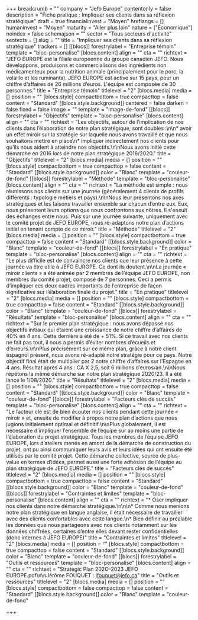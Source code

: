 +++
breadcrumb = ""
company = "Jefo Europe"
contentonly = false
description = "Fiche pratique : Impliquer ses clients dans sa réflexion stratégique"
draft = true
financialinvest = "Moyen"
hreflangs = []
humaninvest = "Moyen"
maturity = "Aller plus loin"
nature = ["Économique"]
noindex = false
schemajson = ""
sector = "Tous secteurs d'activité"
seotexts = []
slug = ""
title = "Impliquer ses clients dans sa réflexion stratégique"
trackers = []
[[blocs]]
forestrylabel = "Entreprise témoin"
template = "bloc-personalise"
[blocs.content]
align = ""
cta = ""
richtext = "JEFO EUROPE est la filiale européenne du groupe canadien JEFO. Nous développons, produisons et commercialisons des ingrédients non médicamenteux pour la nutrition animale (principalement pour le porc, la volaille et les ruminants). JEFO EUROPE est active sur 15 pays, pour un chiffre d’affaires de 26 millions d’euros. L'équipe est composée de 30 personnes."
title = "Entreprise témoin"
titlelevel = "2"
[blocs.media]
media = []
position = ""
[blocs.style]
compactbottom = true
compacttop = false
content = "Standard"
[[blocs.style.background]]
centered = false
darken = false
fixed = false
image = ""
template = "image-de-fond"
[[blocs]]
forestrylabel = "Objectifs"
template = "bloc-personalise"
[blocs.content]
align = ""
cta = ""
richtext = "Les objectifs, autour de l’implication de nos clients dans l’élaboration de notre plan stratégique, sont doubles :\n\n* avoir un effet miroir sur la stratégie sur laquelle nous avons travaillé et que nous souhaitons mettre en place\n* impliquer indirectement nos clients pour qu’ils nous aident à atteindre nos objectifs.\n\nNous avons initié cette démarche en 2016 lors de notre plan stratégique 2016/2020."
title = "Objectifs"
titlelevel = "2"
[blocs.media]
media = []
position = ""
[blocs.style]
compactbottom = true
compacttop = false
content = "Standard"
[[blocs.style.background]]
color = "Blanc"
template = "couleur-de-fond"
[[blocs]]
forestrylabel = "Méthode"
template = "bloc-personalise"
[blocs.content]
align = ""
cta = ""
richtext = "La méthode est simple : nous réunissons nos clients sur une journée (généralement 4 clients de profils différents : typologie métiers et pays).\n\nNous leur présentons nos axes stratégiques et les faisons travailler ensemble sur chacun d’entre eux. Eux, nous présentent leurs options que nous confrontons aux nôtres. Il s'ensuit des échanges entre nous. Puis sur une journée suivante, uniquement avec le comité projet de JEFO EUROPE, nous ré-adaptons notre plan d’actions initial en tenant compte de ce miroir."
title = "Méthode"
titlelevel = "2"
[blocs.media]
media = []
position = ""
[blocs.style]
compactbottom = true
compacttop = false
content = "Standard"
[[blocs.style.background]]
color = "Blanc"
template = "couleur-de-fond"
[[blocs]]
forestrylabel = "En pratique"
template = "bloc-personalise"
[blocs.content]
align = ""
cta = ""
richtext = "Le plus difficile est de convaincre nos clients que leur présence à cette journée va être utile à JEFO EUROPE. Ce dont ils doutent.\n\nLa journée « miroir clients » a été animée par 2 membres de l’équipe JEFO EUROPE, non membres du comité projet, composé de 7 personnes. Ceci a permis d’impliquer ces deux cadres importants de l’entreprise de façon significative sur l’élaboration finale du projet."
title = "En pratique"
titlelevel = "2"
[blocs.media]
media = []
position = ""
[blocs.style]
compactbottom = true
compacttop = false
content = "Standard"
[[blocs.style.background]]
color = "Blanc"
template = "couleur-de-fond"
[[blocs]]
forestrylabel = "Résultats"
template = "bloc-personalise"
[blocs.content]
align = ""
cta = ""
richtext = "Sur le premier plan stratégique : nous avons dépassé nos objectifs initiaux qui étaient une croissance de notre chiffre d’affaires de 40% en 4 ans. Cette dernière a été de + 51%. Si ce travail avec nos clients ne fait pas tout, il nous a permis d’éviter nombres d’écueils et d’erreurs.\n\nPlus précisément sur ce même plan, grâce à notre client espagnol présent, nous avons ré-adapté notre stratégie pour ce pays. Notre objectif final était de multiplier par 2 notre chiffre d’affaires sur l’Espagne en 4 ans. Résultat après 4 ans : CA X 2,5, soit 6 millions d’euros/an.\n\nNous répétons la même démarche sur notre plan stratégique 2020/23. Il a été lancé le 1/08/2020."
title = "Résultats"
titlelevel = "2"
[blocs.media]
media = []
position = ""
[blocs.style]
compactbottom = true
compacttop = false
content = "Standard"
[[blocs.style.background]]
color = "Blanc"
template = "couleur-de-fond"
[[blocs]]
forestrylabel = "Facteurs clés de succès"
template = "bloc-personalise"
[blocs.content]
align = ""
cta = ""
richtext = "Le facteur clé est de bien écouter nos clients pendant cette journée « miroir » et, ensuite de modifier à propos notre plan d’actions que nous jugions initialement optimal et définitif.\n\nPlus globalement, il est nécessaire d’impliquer l’ensemble de l’équipe sur au moins une partie de l’élaboration du projet stratégique. Tous les membres de l’équipe JEFO EUROPE, lors d’ateliers menés en amont de la démarche de construction du projet, ont pu ainsi communiquer leurs avis et leurs idées qui ont ensuite été utilisés par le comité projet. Cette démarche collective, source de plus-value en termes d’idées, permet aussi une forte adhésion de l’équipe au plan stratégique de JEFO EUROPE."
title = "Facteurs clés de succès"
titlelevel = "2"
[blocs.media]
media = []
position = ""
[blocs.style]
compactbottom = true
compacttop = false
content = "Standard"
[[blocs.style.background]]
color = "Blanc"
template = "couleur-de-fond"
[[blocs]]
forestrylabel = "Contraintes et limites"
template = "bloc-personalise"
[blocs.content]
align = ""
cta = ""
richtext = "* Oser impliquer nos clients dans notre démarche stratégique.\n\n\n* Comme nous menions notre plan stratégique en langue anglaise, il était nécessaire de travailler avec des clients confortables avec cette langue.\n* Bien définir au préalable les données que nous partageons avec nos clients notamment sur les données chiffrées, certaines d’entre elles devant rester confidentielles (donc internes à JEFO EUROPE)"
title = "Contraintes et limites"
titlelevel = "2"
[blocs.media]
media = []
position = ""
[blocs.style]
compactbottom = true
compacttop = false
content = "Standard"
[[blocs.style.background]]
color = "Blanc"
template = "couleur-de-fond"
[[blocs]]
forestrylabel = "Outils et ressources"
template = "bloc-personalise"
[blocs.content]
align = ""
cta = ""
richtext = "Strategic Plan 202O-2023 JEFO EUROPE.pdf\n\nJérôme FOUQUET : jfouquet@jefo.ca"
title = "Outils et ressources"
titlelevel = "2"
[blocs.media]
media = []
position = ""
[blocs.style]
compactbottom = false
compacttop = false
content = "Standard"
[[blocs.style.background]]
color = "Blanc"
template = "couleur-de-fond"

+++
